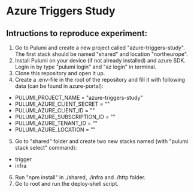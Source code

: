# Azure Triggers Study

## Intructions to reproduce experiment:

1. Go to Pulumi and create a new project called "azure-triggers-study". The first stack should be named "shared" and location "northeurope".
2. Install Pulumi on your device (if not already installed) and azure SDK. Login in by type "pulumi login" and "az login" in terminal.
3. Clone this repository and open it up.
4. Create a .env-file in the root of the repository and fill it with following data (can be found in azure-portal): 
  - PULUMI_PROJECT_NAME = "azure-triggers-study"
  - PULUMI_AZURE_CLIENT_SECRET = ""
  - PULUMI_AZURE_CLIENT_ID = ""
  - PULUMI_AZURE_SUBSCRIPTION_ID = ""
  - PULUMI_AZURE_TENANT_ID = ""
  - PULUMI_AZURE_LOCATION = ""
5. Go to "shared" folder and create two new stacks named (with "pulumi stack select" command):
  - trigger
  - infra
6. Run "npm install" in ./shared, ./infra and ./http folder.
7. Go to root and run the deploy-shell script.
